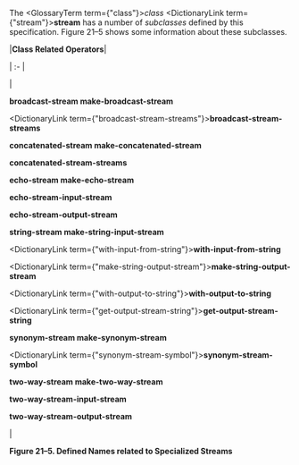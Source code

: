  



The <GlossaryTerm  term={"class"}><i>class</i></GlossaryTerm> <DictionaryLink  term={"stream"}><b>stream</b></DictionaryLink> has a number of *subclasses* defined by this specification. Figure 21–5 shows some information about these subclasses. 







 



 



|**Class Related Operators**|

| :- |

|<p>**broadcast-stream make-broadcast-stream** </p><p><DictionaryLink  term={"broadcast-stream-streams"}><b>broadcast-stream-streams</b></DictionaryLink> </p><p>**concatenated-stream make-concatenated-stream** </p><p>**concatenated-stream-streams** </p><p>**echo-stream make-echo-stream** </p><p>**echo-stream-input-stream** </p><p>**echo-stream-output-stream** </p><p>**string-stream make-string-input-stream** </p><p><DictionaryLink  term={"with-input-from-string"}><b>with-input-from-string</b></DictionaryLink> </p><p><DictionaryLink  term={"make-string-output-stream"}><b>make-string-output-stream</b></DictionaryLink> </p><p><DictionaryLink  term={"with-output-to-string"}><b>with-output-to-string</b></DictionaryLink> </p><p><DictionaryLink  term={"get-output-stream-string"}><b>get-output-stream-string</b></DictionaryLink> </p><p>**synonym-stream make-synonym-stream** </p><p><DictionaryLink  term={"synonym-stream-symbol"}><b>synonym-stream-symbol</b></DictionaryLink> </p><p>**two-way-stream make-two-way-stream** </p><p>**two-way-stream-input-stream** </p><p>**two-way-stream-output-stream**</p>|





**Figure 21–5. Defined Names related to Specialized Streams** 



